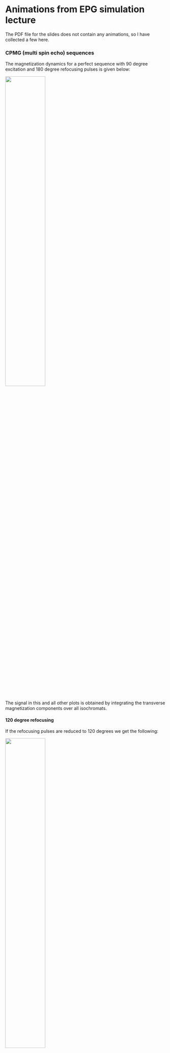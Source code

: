 # Animations from EPG simulation lecture

The PDF file for the slides does not contain any animations, so I have collected a few here. 

### CPMG (multi spin echo) sequences
The magnetization dynamics for a perfect sequence with 90 degree excitation and 180 degree refocusing pulses is given below:

<img src="images/CPMG_standard.gif" width="50%">

The signal in this and all other plots is obtained by integrating the transverse magnetization components over all isochromats.

#### 120 degree refocusing
If the refocusing pulses are reduced to 120 degrees we get the following:

<img src="images/CPMG_120.gif" width="50%">

You can see the equivalent EPG diagram in the slides.

#### 120 degree non-CPMG sequence
Multi-echo spin echo sequences must generally maintain a 90 degree phase difference between excitation and refocusing pulses. 

<img src="images/nonCPMG_120.gif" width="50%">

Removing this, you can see that the magnetization from different isochromats quickly becomes very dispersed, leading to low echo amplitudes.

#### Hyperecho
Hennig and Scheffler proposed a sequence with lower refocusing angles, followed by a 180 degree pulse, then more low angles with opposite phase. Below is an extreme example (you can find more appropriate ones [here](https://onlinelibrary.wiley.com/doi/full/10.1002/mrm.1153)). 

<img src="images/CPMG_hyperecho.gif" width="50%">

In the animation above you see that the magnetization vectors suddenly come together coherently towards the end of the sequence, giving a large _hyper_echo. The phase diagram (slides) is informative as to why this happens. 

### 3-echo examples
In the lecture we looked at examples with three 90 degree pulses spaced non-uniformly in time.

<img src="images/stimulated_echoes_uniform.gif" width="100%">

Above is the example using a uniform distribution of frequencies through the simulated 'voxel'. This is what might be expected based on a linear gradient applied to a uniform voxel. There are three echoes: a spin echo (or Hahn echo) formed after the first two pulses, then a stimulated echo and refocused spin echo after the third pulse (again more detail in the slides). Finally, the shapes of the echoes above are a bit strange; this is because it doesn't include any de-phasing due to small-scale field inhomogeneities which cause T2* to differ from T2. 

<img src="images/stimulated_echoes_random.gif" width="100%">

Above is an example with the isochromat off-resonance frequencies modified using a random shift which approximates these inhomogenmeities. Notice that the echo shapes are now more realistic looking (I used a Gaussian distribution here instead of the correct Cauchy-Lorentz distribution, which would have given exponential decay in the time domain). 

Please feel free to use these in any future work (but credit me if you're feeling generous).

Shaihan Malik, King's College London, 2024.